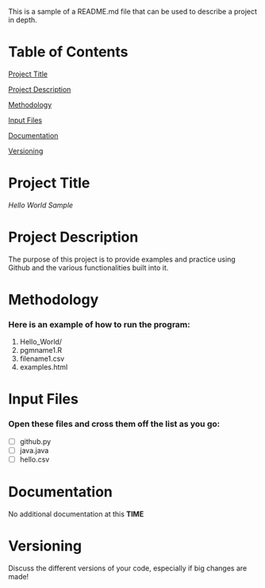 This is a sample of a README.md file that can be used to describe a project in depth. 

# Table of Contents
[Project Title](url)


[Project Description](url)


[Methodology](url)


[Input Files](url)


[Documentation](url)


[Versioning](url)

# Project Title
_Hello World Sample_
# Project Description
The purpose of this project is to provide examples and practice using Github and the various functionalities built into it.
# Methodology
### Here is an example of how to run the program:
1. Hello_World/
2. pgmname1.R
3. filename1.csv
4. examples.html

# Input Files
### Open these files and cross them off the list as you go: 
- [ ] github.py
- [ ] java.java
- [ ] hello.csv

# Documentation
No additional documentation at this **TIME**
# Versioning
Discuss the different versions of your code, especially if big changes are made! 
